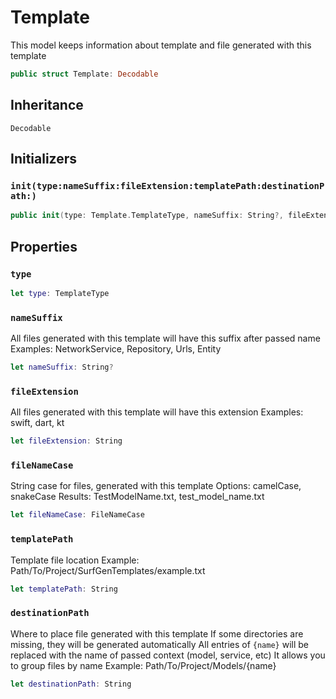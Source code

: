 # Template

This model keeps information about template and file generated with this template

``` swift
public struct Template: Decodable
```

## Inheritance

`Decodable`

## Initializers

### `init(type:nameSuffix:fileExtension:templatePath:destinationPath:)`

``` swift
public init(type: Template.TemplateType, nameSuffix: String?, fileExtension: String, templatePath: String, destinationPath: String)
```

## Properties

### `type`

``` swift
let type: TemplateType
```

### `nameSuffix`

All files generated with this template will have this suffix after passed name
Examples: NetworkService, Repository, Urls, Entity

``` swift
let nameSuffix: String?
```

### `fileExtension`

All files generated with this template will have this extension
Examples: swift, dart, kt

``` swift
let fileExtension: String
```


### `fileNameCase`

String case for files, generated with this template
Options: camelCase, snakeCase
Results: TestModelName.txt, test_model_name.txt

``` swift
let fileNameCase: FileNameCase
```

### `templatePath`

Template file location
Example:  Path/To/Project/SurfGenTemplates/example.txt

``` swift
let templatePath: String
```

### `destinationPath`

Where to place file generated with this template
If some directories are missing, they will be generated automatically
All entries of `{name}` will be replaced with the name of passed context (model, service, etc)
It allows you to group files by name
Example: Path/To/Project/Models/{name}

``` swift
let destinationPath: String
```
